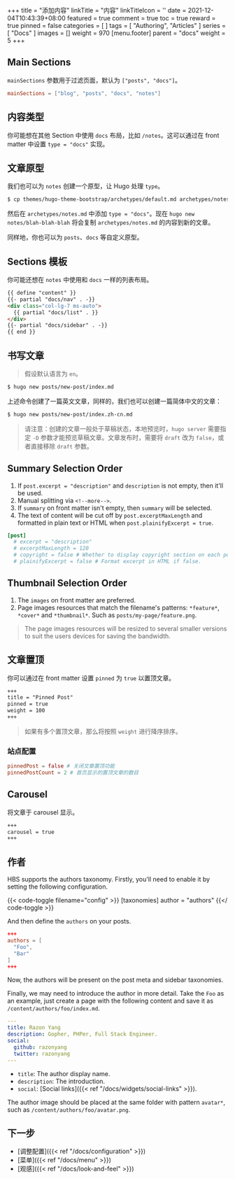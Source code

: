 +++
title = "添加内容"
linkTitle = "内容"
linkTitleIcon = '<i class="fas fa-newspaper fa-fw"></i>'
date = 2021-12-04T10:43:39+08:00
featured = true
comment = true
toc = true
reward = true
pinned = false
categories = [
]
tags = [
  "Authoring",
  "Articles"
]
series = [
  "Docs"
]
images = []
weight = 970
[menu.footer]
  parent = "docs"
  weight = 5
+++

## Main Sections

`mainSections` 参数用于过滤页面，默认为 `["posts", "docs"]`。

```toml {title="config/_default/params.toml"}
mainSections = ["blog", "posts", "docs", "notes"]
```

## 内容类型

你可能想在其他 Section 中使用 `docs` 布局，比如 `/notes`。这可以通过在 front matter 中设置 `type = "docs"` 实现。 

## 文章原型

我们也可以为 `notes` 创建一个原型，让 Hugo 处理 `type`。

```bash
$ cp themes/hugo-theme-bootstrap/archetypes/default.md archetypes/notes.md
```

然后在 `archetypes/notes.md` 中添加 `type = "docs"`。现在 `hugo new notes/blah-blah-blah` 将会复制 `archetypes/notes.md` 的内容到新的文章。

同样地，你也可以为 `posts`、`docs` 等自定义原型。

## Sections 模板

你可能还想在 `notes` 中使用和 `docs` 一样的列表布局。

```html {title="layouts/notes/list.html"}
{{ define "content" }}
{{- partial "docs/nav" . -}}
<div class="col-lg-7 ms-auto">
  {{ partial "docs/list" . }}
</div>
{{- partial "docs/sidebar" . -}}
{{ end }}
```

## 书写文章

> 假设默认语言为 `en`。

```bash
$ hugo new posts/new-post/index.md
```

上述命令创建了一篇英文文章，同样的，我们也可以创建一篇简体中文的文章：

```bash
$ hugo new posts/new-post/index.zh-cn.md
```

> 请注意：创建的文章一般处于草稿状态，本地预览时，`hugo server` 需要指定 `-D` 参数才能预览草稿文章。文章发布时，需要将 `draft` 改为 `false`，或者直接移除 `draft` 参数。

## Summary Selection Order

1. If `post.excerpt = "description"` and `description` is not empty, then it'll be used.
1. Manual splitting via <code>&lt;!--more--&gt;</code>.
1. If `summary` on front matter isn't empty, then `summary` will be selected.
1. The text of content will be cut off by `post.excerptMaxLength` and formatted in plain text or HTML when `post.plainifyExcerpt = true`.

```toml {title="config/_default/params.toml"}
[post]
  # excerpt = "description"
  # excerptMaxLength = 120
  # copyright = false # Whether to display copyright section on each post.
  # plainifyExcerpt = false # Format excerpt in HTML if false.
```

## Thumbnail Selection Order

1. The `images` on front matter are preferred.
1. Page images resources that match the filename's patterns: `*feature*`, `*cover*` and `*thumbnail*`. Such as `posts/my-page/feature.png`.

> The page images resources will be resized to several smaller versions to suit the users devices for saving the bandwidth.

## 文章置顶

你可以通过在 front matter 设置 `pinned` 为 `true` 以置顶文章。

```markdown
+++
title = "Pinned Post"
pinned = true
weight = 100
+++
```

> 如果有多个置顶文章，那么将按照 `weight` 进行降序排序。

### 站点配置

```toml {title="config/_default/params.toml"}
pinnedPost = false # 关闭文章置顶功能
pinnedPostCount = 2 # 首页显示的置顶文章的数目
```

## Carousel

将文章于 carousel 显示。

```markdown
+++
carousel = true
+++
```

## 作者

HBS supports the authors taxonomy. Firstly, you'll need to enable it by setting the following configuration.

{{< code-toggle filename="config" >}}
[taxonomies]
  author = "authors"
{{</ code-toggle >}}

And then define the `authors` on your posts.

```toml
+++
authors = [
  "Foo",
  "Bar"
]
+++
```

Now, the authors will be present on the post meta and sidebar taxonomies.

Finally, we may need to introduce the author in more detail. Take the `Foo` as an example, just create a page with the following content and save it as `/content/authors/foo/index.md`.

```yaml
---
title: Razon Yang
description: Gopher, PHPer, Full Stack Engineer.
social:
  github: razonyang
  twitter: razonyang
---
```

- `title`: The author display name.
- `description`: The introduction.
- `social`: [Social links]({{< ref "/docs/widgets/social-links" >}}).

The author image should be placed at the same folder with pattern `avatar*`, such as `/content/authors/foo/avatar.png`.

## 下一步

- [调整配置]({{< ref "/docs/configuration" >}})
- [菜单]({{< ref "/docs/menu" >}})
- [观感]({{< ref "/docs/look-and-feel" >}})
